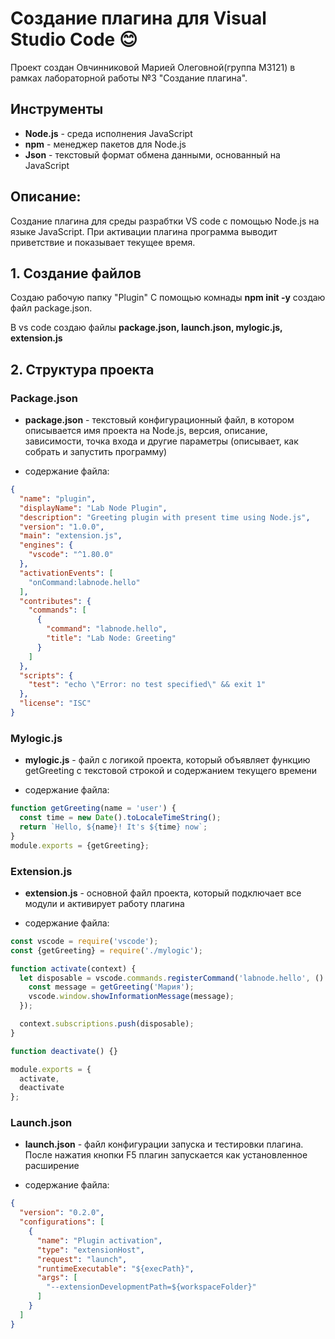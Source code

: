 # Создание плагина для Visual Studio Code :blush:
Проект создан Овчинниковой Марией Олеговной(группа М3121) в рамках лабораторной работы №3 "Создание плагина".

## Инструменты
- **Node.js** - среда исполнения JavaScript
- **npm** - менеджер пакетов для Node.js
- **Json** - текстовый формат обмена данными, основанный на JavaScript

## Описание:
Создание плагина для среды разрабтки VS code с помощью Node.js на языке JavaScript. При активации плагина программа выводит приветствие и показывает текущее время.

## 1. Создание файлов
Создаю рабочую папку "Plugin"
С помощью комнады __npm init -y__ создаю файл package.json.

В vs code создаю файлы __package.json, launch.json, mylogic.js, extension.js__

## 2. Структура проекта
### Package.json
- **package.json** - текстовый конфигурационный файл, в котором описывается имя проекта на Node.js, версия, описание, зависимости, точка входа и другие параметры (описывает, как собрать и запустить программу)

- содержание файла:
```json
{
  "name": "plugin",
  "displayName": "Lab Node Plugin",
  "description": "Greeting plugin with present time using Node.js",
  "version": "1.0.0",
  "main": "extension.js",
  "engines": {
    "vscode": "^1.80.0"
  },
  "activationEvents": [
    "onCommand:labnode.hello"
  ],
  "contributes": {
    "commands": [
      {
        "command": "labnode.hello",
        "title": "Lab Node: Greeting"
      }
    ]
  },
  "scripts": {
    "test": "echo \"Error: no test specified\" && exit 1"
  },
  "license": "ISC"
}
```

### Mylogic.js
- **mylogic.js** - файл с логикой проекта, который объявляет функцию getGreeting с текстовой строкой и содержанием текущего времени

- содержание файла:
```js
function getGreeting(name = 'user') {
  const time = new Date().toLocaleTimeString();
  return `Hello, ${name}! It's ${time} now`;
}
module.exports = {getGreeting};
```

### Extension.js
- **extension.js** - основной файл проекта, который подключает все модули и активирует работу плагина

- содержание файла:
```js
const vscode = require('vscode');
const {getGreeting} = require('./mylogic');

function activate(context) {
  let disposable = vscode.commands.registerCommand('labnode.hello', () => {
    const message = getGreeting('Мария');
    vscode.window.showInformationMessage(message);
  });

  context.subscriptions.push(disposable);
}

function deactivate() {}

module.exports = {
  activate,
  deactivate
};
```

### Launch.json
- **launch.json** - файл конфигурации запуска и тестировки плагина. После нажатия кнопки F5 плагин запускается как установленное расширение

- содержание файла:
```json
{
  "version": "0.2.0",
  "configurations": [
    {
      "name": "Plugin activation",
      "type": "extensionHost",
      "request": "launch",
      "runtimeExecutable": "${execPath}",
      "args": [
        "--extensionDevelopmentPath=${workspaceFolder}"
      ]
    }
  ]
}
```